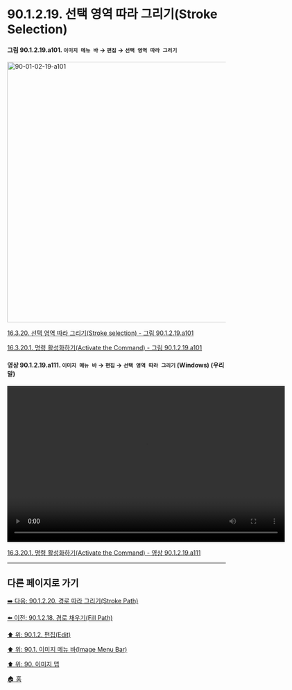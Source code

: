 # 90.1.2.19. 선택 영역 따라 그리기(Stroke Selection)

<a id="90-01-02-19-a101"></a>

#### 그림 90.1.2.19.a101. `이미지 메뉴 바` → `편집` → `선택 영역 따라 그리기`
<img width="980" height="601" alt="90-01-02-19-a101" src="https://github.com/user-attachments/assets/fd486601-1eee-4705-a849-e774091ccdae" />

[16.3.20. 선택 영역 따라 그리기(Stroke selection) - 그림 90.1.2.19.a101](./16-03-20-00-stroke-selection.md#90-01-02-19-a101)

[16.3.20.1. 명령 활성화하기(Activate the Command) - 그림 90.1.2.19.a101](./16-03-20-01-activate_the_command.md#90-01-02-19-a101)

<a id="90-01-02-19-a111"></a>

#### 영상 90.1.2.19.a111. `이미지 메뉴 바` → `편집` → `선택 영역 따라 그리기` (Windows) (우리말)
<video controls="controls" width="640" height="360" src="https://github.com/user-attachments/assets/ad400e17-3bb2-4c6c-a9f5-e74156868f5d"></video>

[16.3.20.1. 명령 활성화하기(Activate the Command) - 영상 90.1.2.19.a111](./16-03-20-01-activate_the_command.md#90-01-02-19-a111)

***

## 다른 페이지로 가기

[➡️ 다음: 90.1.2.20. 경로 따라 그리기(Stroke Path)](./90-01-02-20-stroke_path.md)

[⬅️ 이전: 90.1.2.18. 경로 채우기(Fill Path)](./90-01-02-18-fill_path.md)

[⬆️ 위: 90.1.2. 편집(Edit)](./90-01-02-00-edit.md)

[⬆️ 위: 90.1. 이미지 메뉴 바(Image Menu Bar)](./90-01-00-image-menu-bar.md)

[⬆️ 위: 90. 이미지 맵](./90-00-image-map.md)

[🏠 홈](./00-home.md)
